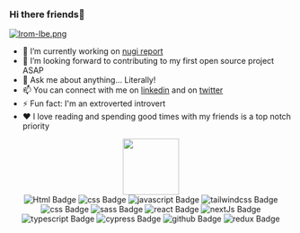 ### Hi there friends👋
[![Irom-Ibe.png](https://i.postimg.cc/pd6Xkw12/Irom-Ibe.png)](https://postimg.cc/R3wBZDB8)


- 🔭 I’m currently working on [nugi report](https://nugi-report-f8spr4ssj-iromibe.vercel.app/)
- 👯 I’m looking forward to contributing to my first open source project ASAP
- 💬 Ask me about anything... Literally!
- 📫 You can connect with me on [linkedin](https://www.linkedin.com/in/iromibe/) and on [twitter](https://twitter.com/@irommy)
- ⚡ Fun fact: I'm an extroverted introvert
- ❤️ I love reading and spending good times with my friends is a top notch priority


<div id="header" align="center">
  <img src="https://media.giphy.com/media/M9gbBd9nbDrOTu1Mqx/giphy.gif" width="100"/>
</div>

<div id="badges" align="center">
  <img src="https://img.shields.io/badge/Html5-red?style=for-the-badge&logo=html5&logoColor=white" alt="Html Badge"/>
  <img src="https://img.shields.io/badge/Css3-blue?style=for-the-badge&logo=css3&logoColor=white" alt="css Badge"/>
  <img src="https://img.shields.io/badge/Javascript-yellow?style=for-the-badge&logo=javascript&logoColor=white" alt="javascript Badge"/>
  <img src="https://img.shields.io/badge/tailwind-blue?style=for-the-badge&logo=tailwindcss&logoColor=white" alt="tailwindcss Badge"/>
  <img src="https://img.shields.io/badge/bootstrap-blue?style=for-the-badge&logo=bootstrap&logoColor=white" alt="css Badge"/>
  <img src="https://img.shields.io/badge/sass-white?style=for-the-badge&logo=sass&logoColor=pink" alt="sass Badge"/>
   <img src="https://img.shields.io/badge/react-blue?style=for-the-badge&logo=react&logoColor=white" alt="react Badge"/>
  <img src="https://img.shields.io/badge/nextjs-white?style=for-the-badge&logo=nextjs&logoColor=black" alt="nextJs Badge"/>
  <img src="https://img.shields.io/badge/typescript-black?style=for-the-badge&logo=typescript&logoColor=white" alt="typescript Badge"/>
  <img src="https://img.shields.io/badge/cypress-black?style=for-the-badge&logo=cypress&logoColor=white" alt="cypress Badge"/>
  <img src="https://img.shields.io/badge/github-white?style=for-the-badge&logo=github&logoColor=black" alt="github Badge"/>
  <img src="https://img.shields.io/badge/redux-white?style=for-the-badge&logo=redux&logoColor=purple" alt="redux Badge"/> 
</div>
